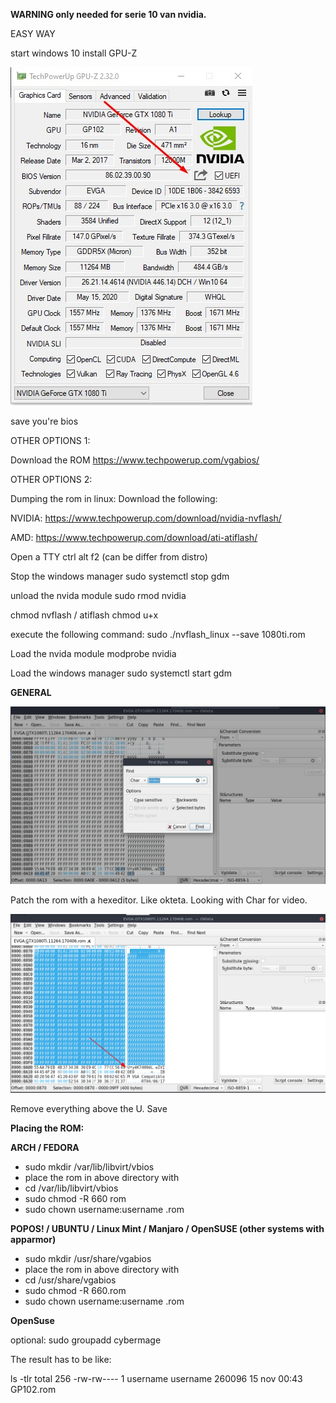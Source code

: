 **WARNING only needed for serie 10 van nvidia.**

EASY WAY

start windows 10
install GPU-Z

![image](uploads/fc5745a7ff92aa34bf3db2abb7a8b997/image.png)

save you're bios


OTHER OPTIONS 1:

Download the ROM
https://www.techpowerup.com/vgabios/


OTHER OPTIONS 2:

Dumping the rom in linux:
Download the following:

NVIDIA:
https://www.techpowerup.com/download/nvidia-nvflash/

AMD:
https://www.techpowerup.com/download/ati-atiflash/


Open a TTY
ctrl alt f2 (can be differ from distro)

Stop the windows manager
sudo systemctl stop gdm

unload the nvida module
sudo rmod nvidia

chmod nvflash / atiflash
chmod u+x <nvflash>

execute the following command:
sudo ./nvflash_linux --save 1080ti.rom

Load the nvida module
modprobe nvidia

Load the windows manager
sudo systemctl start gdm


**GENERAL**

![image](uploads/33a1a4a56bd6b6b7cd9e1b17d8fa6a48/image.png)

Patch the rom with a hexeditor. Like okteta. Looking with Char for video.


![image](uploads/b56e21f062af2d86374656bb5df541d2/image.png)

Remove everything above the U.
Save 



**Placing the ROM:**

**ARCH / FEDORA**


- sudo mkdir /var/lib/libvirt/vbios
- place the rom in above directory with 
- cd /var/lib/libvirt/vbios
- sudo chmod -R 660 <ROMFILE>rom
- sudo chown username:username <ROMFILE>.rom

**POPOS! / UBUNTU / Linux Mint / Manjaro / OpenSUSE (other systems with apparmor)**

- sudo mkdir /usr/share/vgabios
- place the rom in above directory with 
- cd /usr/share/vgabios
- sudo chmod -R 660<ROMFILE>.rom
- sudo chown username:username <ROMFILE>.rom

**OpenSuse**

optional:
sudo groupadd cybermage


The result has to be like:

ls -tlr
total 256
-rw-rw---- 1 username username 260096 15 nov 00:43 GP102.rom






